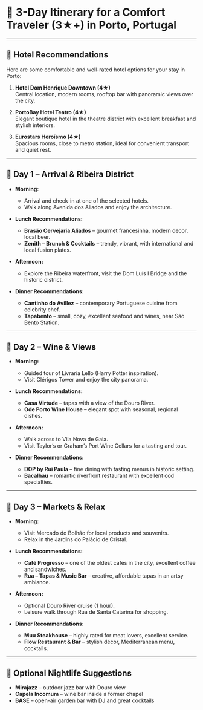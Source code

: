 # 🧭 3-Day Itinerary for a Comfort Traveler (3★+) in Porto, Portugal

---

## 🏨 Hotel Recommendations

Here are some comfortable and well-rated hotel options for your stay in Porto:

1. **Hotel Dom Henrique Downtown (4★)**  
   Central location, modern rooms, rooftop bar with panoramic views over the city.

2. **PortoBay Hotel Teatro (4★)**  
   Elegant boutique hotel in the theatre district with excellent breakfast and stylish interiors.

3. **Eurostars Heroísmo (4★)**  
   Spacious rooms, close to metro station, ideal for convenient transport and quiet rest.

---

## 📅 Day 1 – Arrival & Ribeira District

- **Morning:**  
  - Arrival and check-in at one of the selected hotels.  
  - Walk along Avenida dos Aliados and enjoy the architecture.

- **Lunch Recommendations:**  
  - **Brasão Cervejaria Aliados** – gourmet francesinha, modern decor, local beer.  
  - **Zenith – Brunch & Cocktails** – trendy, vibrant, with international and local fusion plates.

- **Afternoon:**  
  - Explore the Ribeira waterfront, visit the Dom Luís I Bridge and the historic district.

- **Dinner Recommendations:**  
  - **Cantinho do Avillez** – contemporary Portuguese cuisine from celebrity chef.  
  - **Tapabento** – small, cozy, excellent seafood and wines, near São Bento Station.

---

## 📅 Day 2 – Wine & Views

- **Morning:**  
  - Guided tour of Livraria Lello (Harry Potter inspiration).  
  - Visit Clérigos Tower and enjoy the city panorama.

- **Lunch Recommendations:**  
  - **Casa Virtude** – tapas with a view of the Douro River.  
  - **Ode Porto Wine House** – elegant spot with seasonal, regional dishes.

- **Afternoon:**  
  - Walk across to Vila Nova de Gaia.  
  - Visit Taylor’s or Graham’s Port Wine Cellars for a tasting and tour.

- **Dinner Recommendations:**  
  - **DOP by Rui Paula** – fine dining with tasting menus in historic setting.  
  - **Bacalhau** – romantic riverfront restaurant with excellent cod specialties.

---

## 📅 Day 3 – Markets & Relax

- **Morning:**  
  - Visit Mercado do Bolhão for local products and souvenirs.  
  - Relax in the Jardins do Palácio de Cristal.

- **Lunch Recommendations:**  
  - **Café Progresso** – one of the oldest cafés in the city, excellent coffee and sandwiches.  
  - **Rua – Tapas & Music Bar** – creative, affordable tapas in an artsy ambiance.

- **Afternoon:**  
  - Optional Douro River cruise (1 hour).  
  - Leisure walk through Rua de Santa Catarina for shopping.

- **Dinner Recommendations:**  
  - **Muu Steakhouse** – highly rated for meat lovers, excellent service.  
  - **Flow Restaurant & Bar** – stylish décor, Mediterranean menu, cocktails.

---

## 🌆 Optional Nightlife Suggestions

- **Mirajazz** – outdoor jazz bar with Douro view  
- **Capela Incomum** – wine bar inside a former chapel  
- **BASE** – open-air garden bar with DJ and great cocktails
